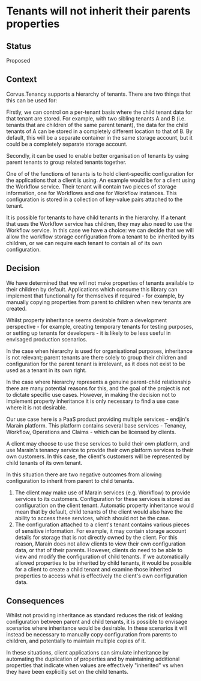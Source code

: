 # Tenants will not inherit their parents properties

## Status

Proposed

## Context

Corvus.Tenancy supports a hierarchy of tenants. There are two things that this can be used for:

Firstly, we can control on a per-tenant basis where the child tenant data for that tenant are stored. For example, with two sibling tenants A and B (i.e. tenants that are children of the same parent tenant), the data for the child tenants of A can be stored in a completely different location to that of B. By default, this will be a separate container in the same storage account, but it could be a completely separate storage account.

Secondly, it can be used to enable better organisation of tenants by using parent tenants to group related tenants together.

One of of the functions of tenants is to hold client-specific configuration for the applications that a client is using. An example would be for a client using the Workflow service. Their tenant will contain two pieces of storage information, one for Workflows and one for Workflow instances. This configuration is stored in a collection of key-value pairs attached to the tenant.

It is possible for tenants to have child tenants in the hierarchy. If a tenant that uses the Workflow service has children, they may also need to use the Workflow service. In this case we have a choice: we can decide that we will allow the workflow storage configuration from a tenant to be inherited by its children, or we can require each tenant to contain all of its own configuration.

## Decision

We have determined that we will not make properties of tenants available to their children by default. Applications which consume this library can implement that functionality for themselves if required - for example, by manually copying properties from parent to children when new tenants are created.

Whilst property inheritance seems desirable from a development perspective - for example, creating temporary tenants for testing purposes, or setting up tenants for developers - it is likely to be less useful in envisaged production scenarios.

In the case when hierarchy is used for organisational purposes, inheritance is not relevant; parent tenants are there solely to group their children and configuration for the parent tenant is irrelevant, as it does not exist to be used as a tenant in its own right.

In the case where hierarchy represents a genuine parent-child relationship there are many potential reasons for this, and the goal of the project is not to dictate specific use cases. However, in making the decision not to implement property inheritance it is only necessary to find a use case where it is not desirable.

Our use case here is a PaaS product providing multiple services - endjin's Marain platform. This platform contains several base services - Tenancy, Workflow, Operations and Claims - which can be licensed by clients.

A client may choose to use these services to build their own platform, and use Marain's tenancy service to provide their own platform services to their own customers. In this case, the client's customers will be represented by child tenants of its own tenant. 

In this situation there are two negative outcomes from allowing configuration to inherit from parent to child tenants.
1. The client may make use of Marain services (e.g. Workflow) to provide services to its customers. Configuration for these services is stored as configuration on the client tenant. Automatic property inheritance would mean that by default, child tenants of the client would also have the ability to access these services, which should not be the case. 
1. The configuration attached to a client's tenant contains various pieces of sensitive information. For example, it may contain storage account details for storage that is not directly owned by the client. For this reason, Marain does not allow clients to view their own configuration data, or that of their parents. However, clients do need to be able to view and modify the configuration of child tenants. If we automatically allowed properties to be inherited by child tenants, it would be possible for a client to create a child tenant and examine those inherited properties to access what is effectively the client's own configuration data.

## Consequences

Whilst not providing inheritance as standard reduces the risk of leaking configuration between parent and child tenants, it is possible to envisage scenarios where inheritance would be desirable. In these scenarios it will instead be necessary to manually copy configuration from parents to children, and potentially to maintain multiple copies of it.

In these situations, client applications can simulate inheritance by automating the duplication of properties and by maintaining additional properties that indicate when values are effectively "inherited" vs when they have been explicitly set on the child tenants.